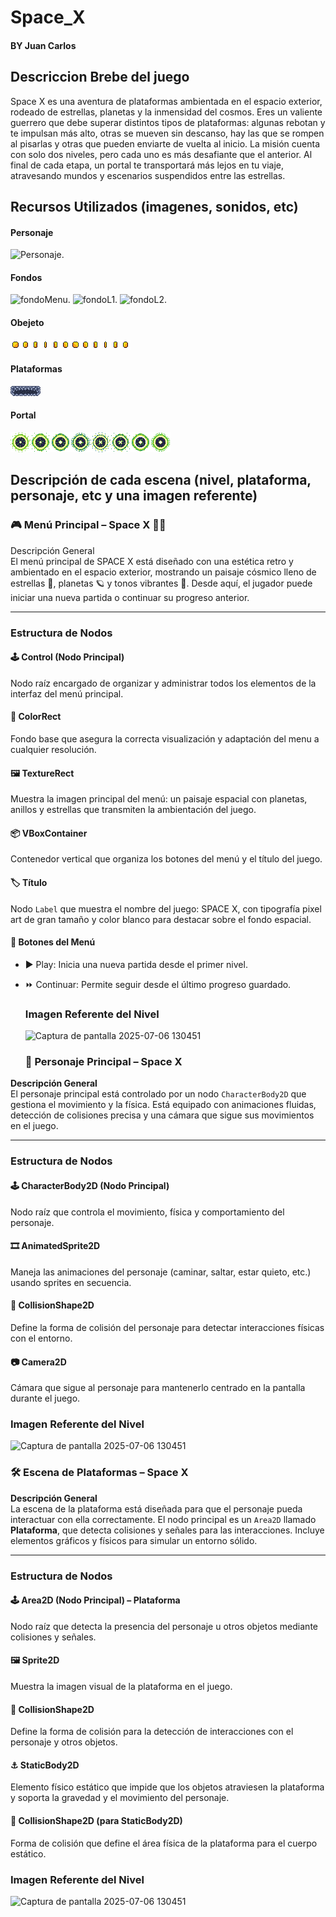 # Space_X

#### BY Juan Carlos

## Descriccion Brebe del juego
Space X es una aventura de plataformas ambientada en el espacio exterior, rodeado de
estrellas, planetas y la inmensidad del cosmos. Eres un valiente guerrero que debe
superar distintos tipos de plataformas: algunas rebotan y te impulsan más alto, 
otras se mueven sin descanso, hay las que se rompen al pisarlas y otras que pueden
enviarte de vuelta al inicio.
La misión cuenta con solo dos niveles, pero cada uno es más desafiante que el anterior. 
Al final de cada etapa, un portal te transportará más lejos en tu viaje, atravesando
mundos y escenarios suspendidos entre las estrellas.

## Recursos Utilizados (imagenes, sonidos, etc)
#### Personaje
![Personaje.]()
#### Fondos
![fondoMenu.]()
![fondoL1.]()
![fondoL2.]()
#### Obejeto
![Gema.](https://github.com/XxJuanelox622/Pixel_Jump_1/blob/main/coin.png?raw=true)
#### Plataformas
![Plataformas.](https://github.com/XxJuanelox622/Pixel_Jump_1/blob/main/Platform.png?raw=true)
#### Portal
![Portal.](https://github.com/XxJuanelox622/Pixel_Jump_1/blob/main/Ship_portal_32x32.png?raw=true)

## Descripción de cada escena (nivel, plataforma, personaje, etc y una imagen referente)

### 🎮 Menú Principal – Space X 🚀✨  

Descripción General  
El menú principal de SPACE X está diseñado con una estética retro y ambientado en
el espacio exterior, mostrando un paisaje cósmico lleno de estrellas 🌟, planetas
🪐 y tonos vibrantes 🌌. Desde aquí, el jugador puede iniciar una nueva partida o 
continuar su progreso anterior.  

---  

### Estructura de Nodos  

#### 🕹️ Control (Nodo Principal)  
Nodo raíz encargado de organizar y administrar todos los elementos de la interfaz 
del menú principal.  

#### 🎨 ColorRect  
Fondo base que asegura la correcta visualización y adaptación del menu
a cualquier resolución.  

#### 🖼️ TextureRect  
Muestra la imagen principal del menú: un paisaje espacial con planetas, anillos
y estrellas que transmiten la ambientación del juego.  

#### 📦 VBoxContainer  
Contenedor vertical que organiza los botones del menú y el título del juego.  

#### 🏷️ Título  
Nodo `Label` que muestra el nombre del juego: SPACE X, con tipografía pixel art de gran 
tamaño y color blanco para destacar sobre el fondo espacial.  

#### 🔘 Botones del Menú  
- ▶️ Play: Inicia una nueva partida desde el primer nivel.  
- ⏩ Continuar: Permite seguir desde el último progreso guardado.

  
  ###  Imagen Referente del Nivel
  ![Captura de pantalla 2025-07-06 130451](https://github.com/user-attachments/assets/0be9e0fc-4cd1-432b-ad96-3373d740190f)




  ### 👤 Personaje Principal – Space X  

**Descripción General**  
El personaje principal está controlado por un nodo `CharacterBody2D` que gestiona el movimiento y la física. Está equipado con animaciones fluidas, detección de colisiones precisa y una cámara que sigue sus movimientos en el juego.  

---  

### **Estructura de Nodos**  

#### 🕹️ CharacterBody2D (Nodo Principal)  
Nodo raíz que controla el movimiento, física y comportamiento del personaje.  

#### 🎞️ AnimatedSprite2D  
Maneja las animaciones del personaje (caminar, saltar, estar quieto, etc.) usando sprites en secuencia.  

#### 🔲 CollisionShape2D  
Define la forma de colisión del personaje para detectar interacciones físicas con el entorno.  

#### 📷 Camera2D  
Cámara que sigue al personaje para mantenerlo centrado en la pantalla durante el juego.  

###  Imagen Referente del Nivel
  ![Captura de pantalla 2025-07-06 130451](https://github.com/user-attachments/assets/0be9e0fc-4cd1-432b-ad96-3373d740190f)


### 🛠️ Escena de Plataformas – Space X  

**Descripción General**  
La escena de la plataforma está diseñada para que el personaje pueda interactuar con ella correctamente.
El nodo principal es un `Area2D` llamado **Plataforma**, que detecta colisiones y señales para las
interacciones. Incluye elementos gráficos y físicos para simular un entorno sólido.  

---  

### **Estructura de Nodos**  

#### 🕹️ Area2D (Nodo Principal) – Plataforma  
Nodo raíz que detecta la presencia del personaje u otros objetos mediante colisiones y señales.  

#### 🖼️ Sprite2D  
Muestra la imagen visual de la plataforma en el juego.  

#### 🔲 CollisionShape2D  
Define la forma de colisión para la detección de interacciones con el personaje y otros objetos.  

#### ⚓ StaticBody2D  
Elemento físico estático que impide que los objetos atraviesen la plataforma y soporta la gravedad y el movimiento del personaje.  

#### 🔲 CollisionShape2D (para StaticBody2D)  
Forma de colisión que define el área física de la plataforma para el cuerpo estático.  

 ###  Imagen Referente del Nivel
  ![Captura de pantalla 2025-07-06 130451](https://github.com/user-attachments/assets/0be9e0fc-4cd1-432b-ad96-3373d740190f)


  
